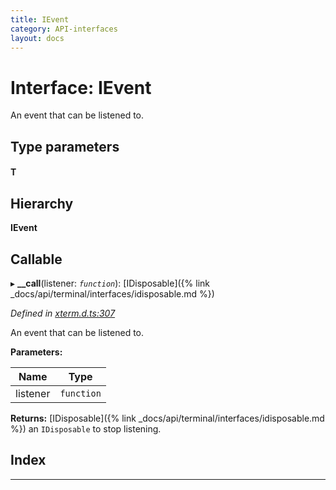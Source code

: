 ```yaml
---
title: IEvent
category: API-interfaces
layout: docs
---
```



# Interface: IEvent

An event that can be listened to.

## Type parameters
#### T 
## Hierarchy

**IEvent**

## Callable
▸ **__call**(listener: *`function`*): [IDisposable]({% link _docs/api/terminal/interfaces/idisposable.md %})

*Defined in [xterm.d.ts:307](https://github.com/Tyriar/xterm.js/blob/4.0.0/typings/xterm.d.ts#L307)*

An event that can be listened to.

**Parameters:**

| Name | Type |
| ------ | ------ |
| listener | `function` |

**Returns:** [IDisposable]({% link _docs/api/terminal/interfaces/idisposable.md %})
an `IDisposable` to stop listening.

## Index

---

